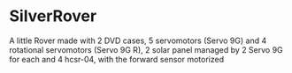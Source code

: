 # SilverRover
A little Rover made with 2 DVD cases, 5 servomotors (Servo 9G) and 4 rotational servomotors (Servo 9G R), 2 solar panel managed by 2 Servo 9G for each and 4 hcsr-04, with the forward sensor motorized
